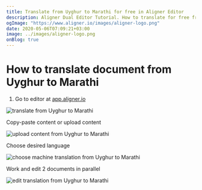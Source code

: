 ```yaml
---
title: Translate from Uyghur to Marathi for free in Aligner Editor
description: Aligner Dual Editor Tutorial. How to translate for free from Uyghur to Marathi. Aligner is multilingual document management platform. 
ogImage: "https://www.aligner.io/images/aligner-logo.png"
date: 2020-05-06T07:09:21+03:00
image: ../images/aligner-logo.png
onBlog: true
---
```


# How to translate document from Uyghur to Marathi

1. Go to editor at [app.aligner.io](https://app.aligner.io "Aligner App web page")

![translate from Uyghur to Marathi](../aligner-blank-editor.png "translate from Uyghur to Marathi")

Copy-paste content or upload content

![upload content from Uyghur to Marathi](../aligner-uploaded-document.png "upload content from Uyghur to Marathi")

Choose desired language

![choose machine translation from Uyghur to Marathi](../aligner-language-dropdown.png "choose machine translation from Uyghur to Marathi")

Work and edit 2 documents in parallel

![edit translation from Uyghur to Marathi](../aligner-double-sitded-editor.png "edit translation from Uyghur to Marathi")

